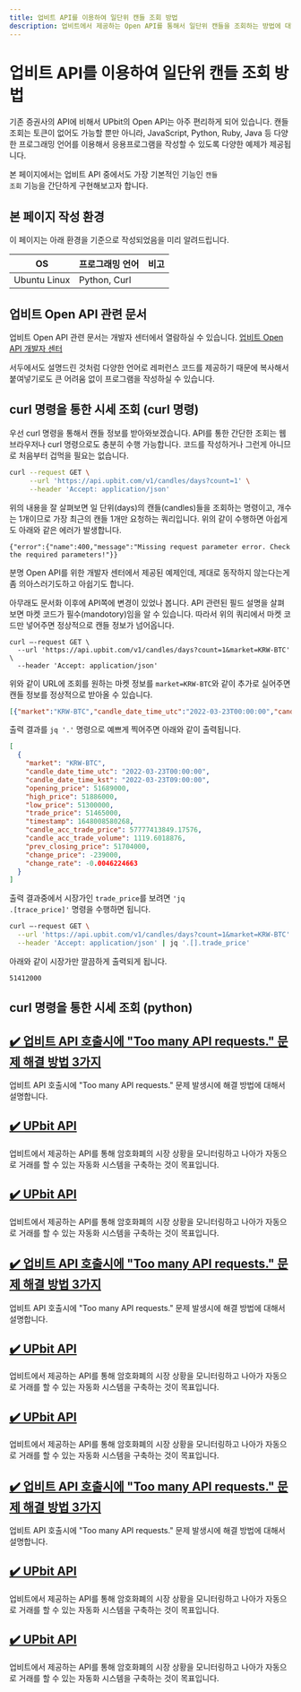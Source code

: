 ```yaml
---
title: 업비트 API를 이용하여 일단위 캔들 조회 방법
description: 업비트에서 제공하는 Open API를 통해서 일단위 캔들을 조회하는 방법에 대해서 설명합니다.
---
```



업비트 API를 이용하여 일단위 캔들 조회 방법
===


기존 증권사의 API에 비해서 UPbit의 Open API는 아주 편리하게 되어 있습니다. 
캔들 조회는 토큰이 없어도 가능할 뿐만 아니라, 
JavaScript, Python, Ruby, Java 등 다양한 프로그래밍 언어를 이용해서 응용프로그램을 작성할 수 있도록 다양한 예제가 제공됩니다. 


본 페이지에서는 업비트 API 중에서도 가장 기본적인 기능인 <code>캔들 조회</code> 기능을 간단하게 구현해보고자 합니다.


본 페이지 작성 환경
---


이 페이지는 아래 환경을 기준으로 작성되었음을 미리 알려드립니다.

|OS|프로그래밍 언어|비고|
|--|--|--|
|Ubuntu Linux|Python, Curl|   |


업비트 Open API 관련 문서
---


업비트 Open API 관련 문서는 개발자 센터에서 열람하실 수 있습니다. 
[업비트 Open API 개발자 센터](https://docs.upbit.com)


서두에서도 설명드린 것처럼 다양한 언어로 레퍼런스 코드를 제공하기 때문에 
복사해서 붙여넣기로도 큰 어려움 없이 프로그램을 작성하실 수 있습니다.


curl 명령을 통한 시세 조회 (curl 명령)
---


우선 curl 명령을 통해서 캔들 정보를 받아와보겠습니다.
API를 통한 간단한 조회는 웹브라우저나 curl 명령으로도 충분히 수행 가능합니다. 
코드를 작성하거나 그런게 아니므로 처음부터 겁먹을 필요는 없습니다.


```bash
curl --request GET \
     --url 'https://api.upbit.com/v1/candles/days?count=1' \
     --header 'Accept: application/json'
```


위의 내용을 잘 살펴보면 일 단위(days)의 캔들(candles)들을 조회하는 명령이고, 
개수는 1개이므로 가장 최근의 캔들 1개만 요청하는 쿼리입니다. 
위의 같이 수행하면 아쉽게도 아래와 같은 에러가 발생합니다.


```
{"error":{"name":400,"message":"Missing request parameter error. Check the required parameters!"}}
```


분명 Open API를 위한 개발자 센터에서 제공된 예제인데, 
제대로 동작하지 않는다는게 좀 의아스러기도하고 아쉽기도 합니다.


아무래도 문서화 이후에 API쪽에 변경이 있었나 봅니다. 
API 관련된 필드 설명을 살펴보면 마켓 코드가 필수(mandotory)임을 알 수 있습니다. 
따라서 위의 쿼리에서 마켓 코드만 넣어주면 정상적으로 캔들 정보가 넘어옵니다.


```
curl –-request GET \
  --url 'https://api.upbit.com/v1/candles/days?count=1&market=KRW-BTC' \
  --header 'Accept: application/json'
```


위와 같이 URL에 조회를 원하는 마켓 정보를 <code>market=KRW-BTC</code>와 같이 추가로 실어주면 캔들 정보를 정상적으로 받아올 수 있습니다.


```json
[{"market":"KRW-BTC","candle_date_time_utc":"2022-03-23T00:00:00","candle_date_time_kst":"2022-03-23T09:00:00","opening_price":51689000.00000000,"high_price":51886000.00000000,"low_price":51300000.00000000,"trade_price":51465000.00000000,"timestamp":1648008580268,"candle_acc_trade_price":57777413849.17576000,"candle_acc_trade_volume":1119.60188760,"prev_closing_price":51704000.00000000,"change_price":-239000.00000000,"change_rate":-0.0046224663}]
```


출력 결과를 <code>jq '.'</code> 명령으로 예쁘게 찍어주면 아래와 같이 출력됩니다.


```json
[
  {
    "market": "KRW-BTC",
    "candle_date_time_utc": "2022-03-23T00:00:00",
    "candle_date_time_kst": "2022-03-23T09:00:00",
    "opening_price": 51689000,
    "high_price": 51886000,
    "low_price": 51300000,
    "trade_price": 51465000,
    "timestamp": 1648008580268,
    "candle_acc_trade_price": 57777413849.17576,
    "candle_acc_trade_volume": 1119.6018876,
    "prev_closing_price": 51704000,
    "change_price": -239000,
    "change_rate": -0.0046224663
  }
]
```


출력 결과중에서 시장가인 <code>trade_price</code>를 보려면 <code>'jq .[trace_price]'</code> 명령을 수행하면 됩니다.


```bash
curl –-request GET \
  --url 'https://api.upbit.com/v1/candles/days?count=1&market=KRW-BTC' \
  --header 'Accept: application/json' | jq '.[].trade_price'
```


아래와 같이 시장가만 깔끔하게 출력되게 됩니다.


```
51412000
```


curl 명령을 통한 시세 조회 (python)
---





<!--UPbit-Too-many-API-requests.html-->
[✔️  업비트 API 호출시에 "Too many API requests." 문제 해결 방법 3가지](UPbit-Too-many-API-requests.html)
---


업비트 API 호출시에 "Too many API requests." 문제 발생시에 해결 방법에 대해서 설명합니다.


<!--_README.html-->
[✔️  UPbit API](_README.html)
---


업비트에서 제공하는 API를 통해 암호화폐의 시장 상황을 모니터링하고 나아가 자동으로 거래를 할 수 있는 자동화 시스템을 구축하는 것이 목표입니다.


<!--index.html-->
[✔️  UPbit API](index.html)
---


업비트에서 제공하는 API를 통해 암호화폐의 시장 상황을 모니터링하고 나아가 자동으로 거래를 할 수 있는 자동화 시스템을 구축하는 것이 목표입니다.


<!--UPbit-Too-many-API-requests.html-->
[✔️  업비트 API 호출시에 "Too many API requests." 문제 해결 방법 3가지](UPbit-Too-many-API-requests.html)
---


업비트 API 호출시에 "Too many API requests." 문제 발생시에 해결 방법에 대해서 설명합니다.


<!--_README.html-->
[✔️  UPbit API](_README.html)
---


업비트에서 제공하는 API를 통해 암호화폐의 시장 상황을 모니터링하고 나아가 자동으로 거래를 할 수 있는 자동화 시스템을 구축하는 것이 목표입니다.


<!--index.html-->
[✔️  UPbit API](index.html)
---


업비트에서 제공하는 API를 통해 암호화폐의 시장 상황을 모니터링하고 나아가 자동으로 거래를 할 수 있는 자동화 시스템을 구축하는 것이 목표입니다.


<!--UPbit-Too-many-API-requests.html-->
[✔️  업비트 API 호출시에 "Too many API requests." 문제 해결 방법 3가지](UPbit-Too-many-API-requests.html)
---


업비트 API 호출시에 "Too many API requests." 문제 발생시에 해결 방법에 대해서 설명합니다.


<!--_README.html-->
[✔️  UPbit API](_README.html)
---


업비트에서 제공하는 API를 통해 암호화폐의 시장 상황을 모니터링하고 나아가 자동으로 거래를 할 수 있는 자동화 시스템을 구축하는 것이 목표입니다.


<!--index.html-->
[✔️  UPbit API](index.html)
---


업비트에서 제공하는 API를 통해 암호화폐의 시장 상황을 모니터링하고 나아가 자동으로 거래를 할 수 있는 자동화 시스템을 구축하는 것이 목표입니다.
